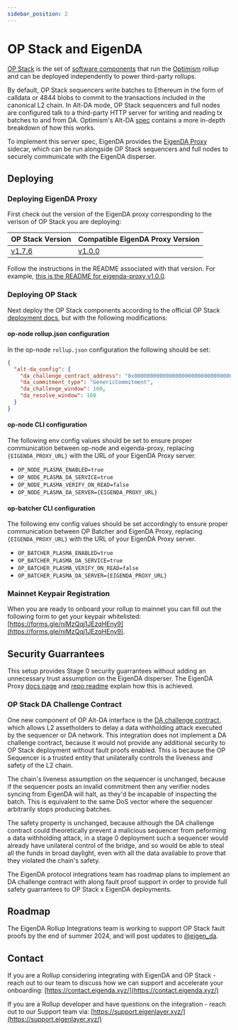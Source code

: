 ```yaml
---
sidebar_position: 2
---
```


# OP Stack and EigenDA

[OP Stack](https://stack.optimism.io/) is the set of [software
components](https://github.com/ethereum-optimism/optimism) that run the [Optimism](https://www.optimism.io/) rollup and can be
deployed independently to power third-party rollups.

By default, OP Stack sequencers write batches to Ethereum in the form of calldata or 4844 blobs to commit to the transactions included in the canonical L2 chain. In Alt-DA mode, OP Stack sequencers and full nodes are configured talk to a third-party HTTP server for writing and reading tx batches to and from DA. Optimism's Alt-DA [spec](https://specs.optimism.io/experimental/alt-da.html) contains a more in-depth breakdown of how this works.

To implement this server spec, EigenDA provides the [EigenDA Proxy](../../dispersal/clients/eigenda-proxy.md) sidecar, which can be run alongside OP Stack sequencers and full nodes to securely communicate with the EigenDA disperser.

## Deploying

### Deploying EigenDA Proxy

First check out the version of the EigenDA proxy corresponding to the verison of OP Stack you are deploying:

| OP Stack Version | Compatible EigenDA Proxy Version |
|------------------|-----------------------|
| [v1.7.6](https://github.com/ethereum-optimism/optimism/releases/tag/v1.7.6)           | [v1.0.0](https://github.com/Layr-Labs/eigenda-proxy/releases/tag/v1.0.0)                |

Follow the instructions in the README associated with that version. For example, [this is the README for eigenda-proxy v1.0.0](https://github.com/Layr-Labs/eigenda-proxy).

### Deploying OP Stack

Next deploy the OP Stack components according to the official OP Stack [deployment docs](https://docs.optimism.io/builders/chain-operators/tutorials/create-l2-rollup), but with the following modifications:

#### op-node rollup.json configuration

In the op-node `rollup.json` configuration the following should be set:

```json
{
  "alt-da_config": {
    "da_challenge_contract_address": "0x0000000000000000000000000000000000000000",
    "da_commitment_type": "GenericCommitment",
    "da_challenge_window": 160,
    "da_resolve_window": 160
  }
}
```

#### op-node CLI configuration

The following env config values should be set to ensure proper communication between op-node and eigenda-proxy, replacing `{EIGENDA_PROXY_URL}` with the URL of your EigenDA Proxy server.

- `OP_NODE_PLASMA_ENABLED=true`
- `OP_NODE_PLASMA_DA_SERVICE=true`
- `OP_NODE_PLASMA_VERIFY_ON_READ=false`
- `OP_NODE_PLASMA_DA_SERVER={EIGENDA_PROXY_URL}`

#### op-batcher CLI configuration

The following env config values should be set accordingly to ensure proper communication between OP Batcher and EigenDA Proxy, replacing `{EIGENDA_PROXY_URL}` with the URL of your EigenDA Proxy server.

- `OP_BATCHER_PLASMA_ENABLED=true`
- `OP_BATCHER_PLASMA_DA_SERVICE=true`
- `OP_BATCHER_PLASMA_VERIFY_ON_READ=false`
- `OP_BATCHER_PLASMA_DA_SERVER={EIGENDA_PROXY_URL}`

### Mainnet Keypair Registration

When you are ready to onboard your rollup to mainnet you can fill out the following form to get your keypair whitelisted: [https://forms.gle/niMzQqj1JEzqHEny9](https://forms.gle/niMzQqj1JEzqHEny9).

## Security Guarrantees

This setup provides Stage 0 security guarrantees without adding an unnecessary trust assumption on the EigenDA disperser. The EigenDA Proxy [docs page](../../dispersal/clients/eigenda-proxy.md) and [repo readme](https://github.com/Layr-Labs/eigenda-proxy/blob/main/README.md) explain how this is achieved.

### OP Stack DA Challenge Contract

One new component of OP Alt-DA interface is the [DA challenge contract](https://specs.optimism.io/experimental/alt-da.html#data-availability-challenge-contract), which allows L2 assetholders to delay a data withholding attack executed by the sequencer or DA network. This integration does not implement a DA challenge contract, because it would not provide any additional security to OP Stack deployment without fault proofs enabled. This is because the OP Sequencer is a trusted entity that unilaterally controls the liveness and safety of the L2 chain.

The chain's liveness assumption on the sequencer is unchanged, because if the sequencer posts an invalid commitment then any verifier nodes syncing from EigenDA will halt, as they'd be incapable of inspecting the batch. This is equivalent to the same DoS vector where the sequencer arbitrarily stops producing batches.

The safety property is unchanged, because although the DA challenge contract could theoretically prevent a malicious sequencer from peforming a data withholding attack, in a stage 0 deployment such a sequencer would already have unilateral control of the bridge, and so would be able to steal all the funds in broad daylight, even with all the data available to prove that they violated the chain's safety.

The EigenDA protocol integrations team has roadmap plans to implement an DA challenge contract with along fault proof support in order to provide full safety guarrantees to OP Stack x EigenDA deployments.

## Roadmap

The EigenDA Rollup Integrations team is working to support OP Stack fault proofs by the end of summer 2024, and will post updates to [@eigen_da](https://x.com/eigen_da?lang=en).

## Contact

If you are a Rollup considering integrating with EigenDA and OP Stack - reach
out to our team to discuss how we can support and accelerate your onboarding:
[https://contact.eigenda.xyz/](https://contact.eigenda.xyz/)

If you are a Rollup developer and have questions on the integration - reach out
to our Support team via:
[https://support.eigenlayer.xyz/](https://support.eigenlayer.xyz/)
